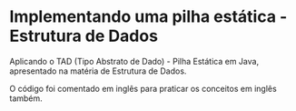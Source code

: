 # Implementando uma pilha estática - Estrutura de Dados

Aplicando o TAD (Tipo Abstrato de Dado) - Pilha Estática em Java, apresentado na matéria de Estrutura de Dados.

O código foi comentado em inglês para praticar os conceitos em inglês também.